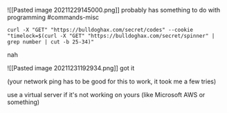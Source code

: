![[Pasted image 20211229145000.png]]
probably has something to do with programming
#commands-misc 

`curl -X "GET" "https://bulldoghax.com/secret/codes" --cookie "timelock=$(curl -X "GET" "https://bulldoghax.com/secret/spinner" | grep number | cut -b 25-34)"`

nah

![[Pasted image 20211231192934.png]]
got it

(your network ping has to be good for this to work, it took me a few tries)

use a virtual server if it's not working on yours (like Microsoft AWS or something)